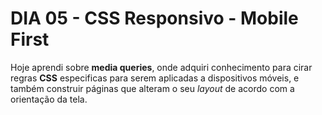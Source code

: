 # DIA 05 - CSS Responsivo - Mobile First

Hoje aprendi  sobre **media queries**, onde adquiri conhecimento para cirar regras **CSS** especificas para serem aplicadas a dispositivos móveis, e também construir páginas que alteram o seu *layout* de acordo com a orientação da tela.
